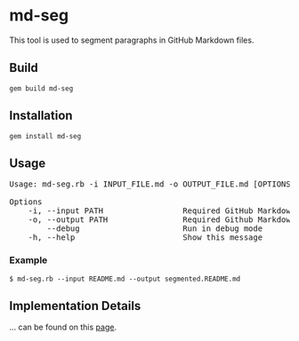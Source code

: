 # md-seg

This tool is used to segment paragraphs in GitHub Markdown files.

## Build

```
gem build md-seg
```

## Installation

```
gem install md-seg
```

## Usage

<pre>
Usage: md-seg.rb -i INPUT_FILE.md -o OUTPUT_FILE.md [OPTIONS]

Options
    -i, --input PATH                 Required GitHub Markdown filename
    -o, --output PATH                Required Github Markdown output filename
        --debug                      Run in debug mode
    -h, --help                       Show this message
</pre>

### Example

```
$ md-seg.rb --input README.md --output segmented.README.md
```

## Implementation Details

... can be found on this [page](https://ehom.github.io/md-seg/docs).
